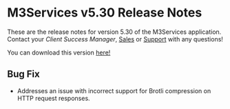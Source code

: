 # M3Services v5.30 Release Notes

<badge text= "Version 5.30" vertical="middle" />

<PageHeader />

These are the release notes for version 5.30 of the M3Services application.  Contact your _Client Success Manager_, [Sales](mailto:sales@zumasys.com?subject=M3Services%20v5.30) or [Support](mailto:help@zumasys.com?subject=M3Services%20v5.30) with any questions!

You can download this version [here!](https://roverdesktop.blob.core.windows.net/apps/M3ServicesSetup_5.30.zip)

## Bug Fix
 
- Addresses an issue with incorrect support for Brotli compression on HTTP request responses.

<PageFooter />
